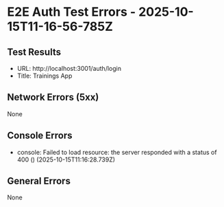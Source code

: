 # E2E Auth Test Errors - 2025-10-15T11-16-56-785Z

## Test Results
- URL: http://localhost:3001/auth/login
- Title: Trainings App

## Network Errors (5xx)
None

## Console Errors
- console: Failed to load resource: the server responded with a status of 400 () (2025-10-15T11:16:28.739Z)

## General Errors
None
